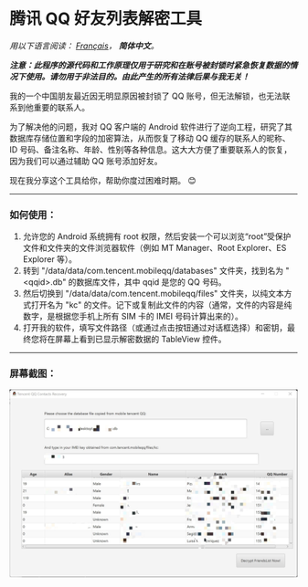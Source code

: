 # 腾讯 QQ 好友列表解密工具

*用以下语言阅读： [Français](README.md)， **简体中文**。*

***注意：此程序的源代码和工作原理仅用于研究和在账号被封锁时紧急恢复数据的情况下使用。请勿用于非法目的。由此产生的所有法律后果与我无关！***

我的一个中国朋友最近因无明显原因被封锁了 QQ 账号，但无法解锁，也无法联系到他重要的联系人。

为了解决他的问题，我对 QQ 客户端的 Android 软件进行了逆向工程，研究了其数据库存储位置和字段的加密算法，从而恢复了移动 QQ 缓存的联系人的昵称、ID 号码、备注名称、年龄、性别等各种信息。这大大方便了重要联系人的恢复，因为我们可以通过辅助 QQ 账号添加好友。

现在我分享这个工具给你，帮助你度过困难时期。 😊

------

### 如何使用：

1. 允许您的 Android 系统拥有 root 权限，然后安装一个可以浏览“root”受保护文件和文件夹的文件浏览器软件（例如 MT Manager、Root Explorer、ES Explorer 等）。
2. 转到 "/data/data/com.tencent.mobileqq/databases" 文件夹，找到名为 "\<qqid\>.db" 的数据库文件，其中 qqid 是您的 QQ 号码。
3. 然后切换到 "/data/data/com.tencent.mobileqq/files" 文件夹，以纯文本方式打开名为 "kc" 的文件。记下或复制此文件的内容（通常，文件的内容是纯数字，是根据您手机上所有 SIM 卡的 IMEI 号码计算出来的）。
4. 打开我的软件，填写文件路径（或通过点击按钮通过对话框选择）和密钥，最终您将在屏幕上看到已显示解密数据的 TableView 控件。

------

### 屏幕截图：

![](scr.jpg)